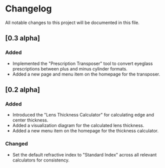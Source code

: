 # Changelog

All notable changes to this project will be documented in this file.

## [0.3 alpha]

### Added
- Implemented the "Prescription Transposer" tool to convert eyeglass prescriptions between plus and minus cylinder formats.
- Added a new page and menu item on the homepage for the transposer.

## [0.2 alpha]

### Added
- Introduced the "Lens Thickness Calculator" for calculating edge and center thickness.
- Added a visualization diagram for the calculated lens thickness.
- Added a new menu item on the homepage for the thickness calculator.

### Changed
- Set the default refractive index to "Standard Index" across all relevant calculators for consistency.
